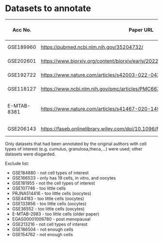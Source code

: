 # Datasets to annotate

| Acc No.     | Paper URL                                                                           | Dataset URL                                                                   | Cells  | Number of clusters | Github                                                                           | Done?              |
|---------------|-------------------------------------------------------------------------------------|-------------------------------------------------------------------------------|--------|--------------------|----------------------------------------------------------------------------------|--------------------|
| GSE189960   | https://pubmed.ncbi.nlm.nih.gov/35204732/                                           | https://www.ncbi.nlm.nih.gov/geo/query/acc.cgi?acc=GSE189960                  | 14,592 | 13                 | -                                                                                |                    |
| GSE202601   | https://www.biorxiv.org/content/biorxiv/early/2022/05/19/2022.05.18.492547.full.pdf | https://www.ncbi.nlm.nih.gov/geo/query/acc.cgi?acc=GSE202601                  | 42,568 | 8                  | https://github.com/ChenJin2020/The-regulatory-landscapes-of-human-ovarian-ageing |                    |
| GSE192722   | https://www.nature.com/articles/s42003-022-04384-8                                  | https://www.ncbi.nlm.nih.gov/geo/query/acc.cgi?acc=GSE192722                  | 48,147 | 22,6               | https://www.ncbi.nlm.nih.gov/geo/query/acc.cgi?acc=GSE192722                     |                    |
| GSE118127   | https://www.ncbi.nlm.nih.gov/pmc/articles/PMC6639403/                               | https://www.ncbi.nlm.nih.gov/geo/query/acc.cgi?acc=GSE118127                  | 20,676 | 19,5               | https://github.com/johnmous/singleCell                                           |                    |
| E-MTAB-8381 | https://www.nature.com/articles/s41467-020-14936-3#data-availability                | https://www.ebi.ac.uk/gxa/sc/experiments/E-MTAB-8381/downloads?ref=biostudies | 24,329 | 18?,6              | https://github.com/wagmag/SingleCellOvary/tree/master                            | Do last. BAM files |
| GSE206143   | https://faseb.onlinelibrary.wiley.com/doi/10.1096/fj.202201746RR                    | https://www.ncbi.nlm.nih.gov/geo/query/acc.cgi?acc=GSE206143                  | 7609   | 19,13              | https://github.com/nurungji82/scRNA-seq_of_IVF_samples                           |                    |

Only datasets that had been annotated by the original authors with cell types of interest (e.g. cumulus, granulosa,theca,...) were used; other datasets were disgarded.

Exclude list:
- GSE184880 - not cell types of interest
- GSE166533 - only has 19 cells, in vitro, and oocytes
- GSE181955 - not the cell types of interest
- GSE107746 - too little cells
- PRJNA514416 - too little cells (oocytes)
- GSE44183 - too little cells (oocytes)
- GSE133856 - too little cells (oocytes)
- GSE36552 - too little cells (oocytes)
- E-MTAB-2983 - too little cells (older paper)
- EGAS00001006780 - post menopausal
- GSE213216 - not cell types of interest
- GSE186504 - not enough cells
- GSE154762 - not enough cells
